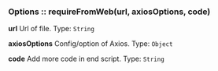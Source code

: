 ### Options :: requireFromWeb(url, axiosOptions, code)

**url**
Url of file.
Type: `String`

**axiosOptions**
Config/option of Axios.
Type: `Object`

**code**
Add more code in end script.
Type: `String`
